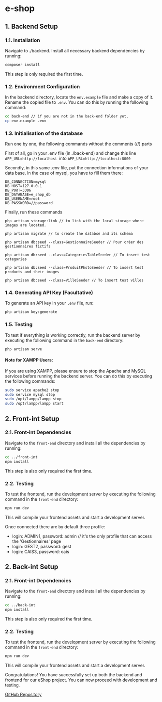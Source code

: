 # e-shop

## 1. Backend Setup

### 1.1. Installation

Navigate to ./backend. Install all necessary backend dependencies by running:

```bash
composer install
```

This step is only required the first time.

### 1.2. Environment Configuration

In the backend directory, locate the `env.example` file and make a copy of it. Rename the copied file to `.env`. You can do this by running the following command:

```bash
cd back-end // if you are not in the back-end folder yet.
cp env.example .env
```

### 1.3. Initialisation of the database

Run one by one, the following commands without the comments (//) parts

First of all, go in your .env file (in ./back-end) and change this line `APP_URL=http://localhost `into `APP_URL=http://localhost:8000`

Secondly, in this same .env file, put the connection informations of your data base. In the case of mysql, you have to fill them there:

```
DB_CONNECTION=mysql
DB_HOST=127.0.0.1
DB_PORT=3306
DB_DATABASE=e_shop_db
DB_USERNAME=root
DB_PASSWORD=//password
```

Finally, run these commands

```
php artisan storage:link // to link with the local storage where images are located.

php artisan migrate // to create the databse and its schema

php artisan db:seed --class=GestionnaireSeeder // Pour créer des gestionnaires fictifs

php artisan db:seed --class=CategoriesTableSeeder // To insert test categories

php artisan db:seed --class=ProduitPhotoSeeder // To insert test products and their images

php artisan db:seed --class=VilleSeeder // To insert test villes
```

### 1.4. Generating API Key (Facultative)

To generate an API key in your `.env` file, run:

```bash
php artisan key:generate
```

### 1.5. Testing

To test if everything is working correctly, run the backend server by executing the following command in the `back-end` directory:

```bash
php artisan serve
```

#### Note for XAMPP Users:

If you are using XAMPP, please ensure to stop the Apache and MySQL services before running the backend server. You can do this by executing the following commands:

```bash
sudo service apache2 stop
sudo service mysql stop
sudo /opt/lampp/lampp stop
sudo /opt/lampp/lampp start
```

## 2. Front-int Setup

### 2.1. Front-int Dependencies

Navigate to the `front-end` directory and install all the dependencies by running:

```bash
cd ../front-int
npm install
```

This step is also only required the first time.

### 2.2. Testing

To test the frontend, run the development server by executing the following command in the `front-end` directory:

```bash
npm run dev
```

This will compile your frontend assets and start a development server.

Once connected there are by default three profile:

- login: ADMIN1, password: admin // it's the only profile that can access the 'Gestionnaires' page
- login: GEST2, password: gest
- login: CAIS3, password: cais

## 2. Back-int Setup

### 2.1. Front-int Dependencies

Navigate to the `front-end` directory and install all the dependencies by running:

```bash
cd ../back-int
npm install
```

This step is also only required the first time.

### 2.2. Testing

To test the frontend, run the development server by executing the following command in the `front-end` directory:

```bash
npm run dev
```

This will compile your frontend assets and start a development server.

Congratulations! You have successfully set up both the backend and frontend for our eShop project. You can now proceed with development and testing.

[GitHub Repository](https://github.com/KpihX/e-shop/)

